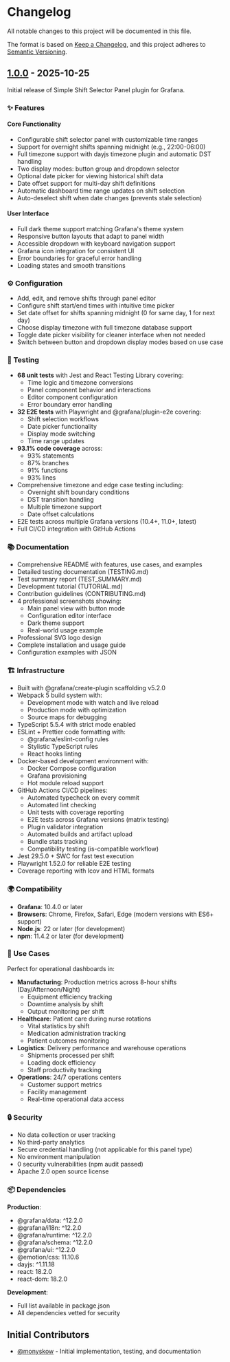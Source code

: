 # Changelog

All notable changes to this project will be documented in this file.

The format is based on [Keep a Changelog](https://keepachangelog.com/en/1.0.0/),
and this project adheres to [Semantic Versioning](https://semver.org/spec/v2.0.0.html).

## [1.0.0] - 2025-10-25

Initial release of Simple Shift Selector Panel plugin for Grafana.

### ✨ Features

#### Core Functionality
- Configurable shift selector panel with customizable time ranges
- Support for overnight shifts spanning midnight (e.g., 22:00-06:00)
- Full timezone support with dayjs timezone plugin and automatic DST handling
- Two display modes: button group and dropdown selector
- Optional date picker for viewing historical shift data
- Date offset support for multi-day shift definitions
- Automatic dashboard time range updates on shift selection
- Auto-deselect shift when date changes (prevents stale selection)

#### User Interface
- Full dark theme support matching Grafana's theme system
- Responsive button layouts that adapt to panel width
- Accessible dropdown with keyboard navigation support
- Grafana icon integration for consistent UI
- Error boundaries for graceful error handling
- Loading states and smooth transitions

### ⚙️ Configuration

- Add, edit, and remove shifts through panel editor
- Configure shift start/end times with intuitive time picker
- Set date offset for shifts spanning midnight (0 for same day, 1 for next day)
- Choose display timezone with full timezone database support
- Toggle date picker visibility for cleaner interface when not needed
- Switch between button and dropdown display modes based on use case

### 🧪 Testing

- **68 unit tests** with Jest and React Testing Library covering:
  - Time logic and timezone conversions
  - Panel component behavior and interactions
  - Editor component configuration
  - Error boundary error handling
- **32 E2E tests** with Playwright and @grafana/plugin-e2e covering:
  - Shift selection workflows
  - Date picker functionality
  - Display mode switching
  - Time range updates
- **93.1% code coverage** across:
  - 93% statements
  - 87% branches
  - 91% functions
  - 93% lines
- Comprehensive timezone and edge case testing including:
  - Overnight shift boundary conditions
  - DST transition handling
  - Multiple timezone support
  - Date offset calculations
- E2E tests across multiple Grafana versions (10.4+, 11.0+, latest)
- Full CI/CD integration with GitHub Actions

### 📚 Documentation

- Comprehensive README with features, use cases, and examples
- Detailed testing documentation (TESTING.md)
- Test summary report (TEST_SUMMARY.md)
- Development tutorial (TUTORIAL.md)
- Contribution guidelines (CONTRIBUTING.md)
- 4 professional screenshots showing:
  - Main panel view with button mode
  - Configuration editor interface
  - Dark theme support
  - Real-world usage example
- Professional SVG logo design
- Complete installation and usage guide
- Configuration examples with JSON

### 🏗️ Infrastructure

- Built with @grafana/create-plugin scaffolding v5.2.0
- Webpack 5 build system with:
  - Development mode with watch and live reload
  - Production mode with optimization
  - Source maps for debugging
- TypeScript 5.5.4 with strict mode enabled
- ESLint + Prettier code formatting with:
  - @grafana/eslint-config rules
  - Stylistic TypeScript rules
  - React hooks linting
- Docker-based development environment with:
  - Docker Compose configuration
  - Grafana provisioning
  - Hot module reload support
- GitHub Actions CI/CD pipelines:
  - Automated typecheck on every commit
  - Automated lint checking
  - Unit tests with coverage reporting
  - E2E tests across Grafana versions (matrix testing)
  - Plugin validator integration
  - Automated builds and artifact upload
  - Bundle stats tracking
  - Compatibility testing (is-compatible workflow)
- Jest 29.5.0 + SWC for fast test execution
- Playwright 1.52.0 for reliable E2E testing
- Coverage reporting with lcov and HTML formats

### 🌍 Compatibility

- **Grafana**: 10.4.0 or later
- **Browsers**: Chrome, Firefox, Safari, Edge (modern versions with ES6+ support)
- **Node.js**: 22 or later (for development)
- **npm**: 11.4.2 or later (for development)

### 🎯 Use Cases

Perfect for operational dashboards in:
- **Manufacturing**: Production metrics across 8-hour shifts (Day/Afternoon/Night)
  - Equipment efficiency tracking
  - Downtime analysis by shift
  - Output monitoring per shift
- **Healthcare**: Patient care during nurse rotations
  - Vital statistics by shift
  - Medication administration tracking
  - Patient outcomes monitoring
- **Logistics**: Delivery performance and warehouse operations
  - Shipments processed per shift
  - Loading dock efficiency
  - Staff productivity tracking
- **Operations**: 24/7 operations centers
  - Customer support metrics
  - Facility management
  - Real-time operational data access

### 🔒 Security

- No data collection or user tracking
- No third-party analytics
- Secure credential handling (not applicable for this panel type)
- No environment manipulation
- 0 security vulnerabilities (npm audit passed)
- Apache 2.0 open source license

### 📦 Dependencies

**Production**:
- @grafana/data: ^12.2.0
- @grafana/i18n: ^12.2.0
- @grafana/runtime: ^12.2.0
- @grafana/schema: ^12.2.0
- @grafana/ui: ^12.2.0
- @emotion/css: 11.10.6
- dayjs: ^1.11.18
- react: 18.2.0
- react-dom: 18.2.0

**Development**:
- Full list available in package.json
- All dependencies vetted for security

## Initial Contributors

- [@monyskow](https://github.com/monyskow) - Initial implementation, testing, and documentation

[1.0.0]: https://github.com/monyskow/monyskow-simpleshiftselector-panel/releases/tag/v1.0.0
